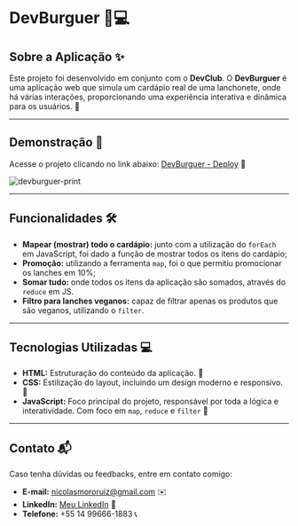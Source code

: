 # DevBurguer 🍔💻

## Sobre a Aplicação ✨
Este projeto foi desenvolvido em conjunto com o **DevClub**. O **DevBurguer** é uma aplicação web que simula um cardápio real de uma lanchonete, onde há várias interações, proporcionando uma experiência interativa e dinâmica para os usuários. 🌟

---

## Demonstração 🚀
Acesse o projeto clicando no link abaixo:
[DevBurguer - Deploy](https://devburguer-nicolas.netlify.app/) 🔗

![devburguer-print](https://github.com/user-attachments/assets/2e12676b-2294-44b0-8946-8cccf51f294b)

---

## Funcionalidades 🛠️
- **Mapear (mostrar) todo o cardápio:** junto com a utilização do <code>forEach</code> em JavaScript, foi dado a função de mostrar todos os itens do cardápio;
- **Promoção:** utilizando a ferramenta <code>map</code>, foi o que permitiu promocionar os lanches em 10%;
- **Somar tudo:** onde todos os itens da aplicação são somados, através do <code>reduce</code> em JS.
- **Filtro para lanches veganos:** capaz de filtrar apenas os produtos que são veganos, utilizando o <code>filter</code>.

---

## Tecnologias Utilizadas 💻
- **HTML:** Estruturação do conteúdo da aplicação. 📜
- **CSS:** Estilização do layout, incluindo um design moderno e responsivo. 🎨
- **JavaScript:** Foco principal do projeto, responsável por toda a lógica e interatividade. Com foco em <code>map</code>, <code>reduce</code> e <code>filter</code> 🧠

---

## Contato 📬
Caso tenha dúvidas ou feedbacks, entre em contato comigo:

- **E-mail:** nicolasmororuiz@gmail.com ✉️
- **LinkedIn:** [Meu LinkedIn](https://www.linkedin.com/in/devnicolas/) 🔗
- **Telefone:** +55 14 99666-1883 📞
